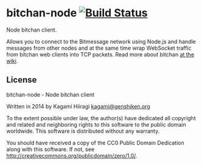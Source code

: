 # bitchan-node [![Build Status](https://travis-ci.org/bitchan/bitchan-node.svg?branch=master)](https://travis-ci.org/bitchan/bitchan-node)

Node bitchan client.

Allows you to connect to the Bitmessage network using Node.js and handle messages from other nodes and at the same time wrap WebSocket traffic from bitchan web clients into TCP packets. Read more about bitchan [at the wiki](https://github.com/bitchan/docs/wiki).

## License

bitchan-node - Node bitchan client

Written in 2014 by Kagami Hiiragi <kagami@genshiken.org>

To the extent possible under law, the author(s) have dedicated all copyright and related and neighboring rights to this software to the public domain worldwide. This software is distributed without any warranty.

You should have received a copy of the CC0 Public Domain Dedication along with this software. If not, see <http://creativecommons.org/publicdomain/zero/1.0/>.
